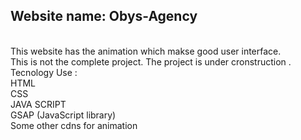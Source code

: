 <h2>Website name: Obys-Agency</h2> <br>
This website has the animation which makse good user interface. <br>
This is not the complete project. The project is under cronstruction .<br>
Tecnology Use : <br>
HTML <br>
CSS<br>
JAVA SCRIPT<br>
GSAP (JavaScript library) <br>
Some other cdns for animation<br>

